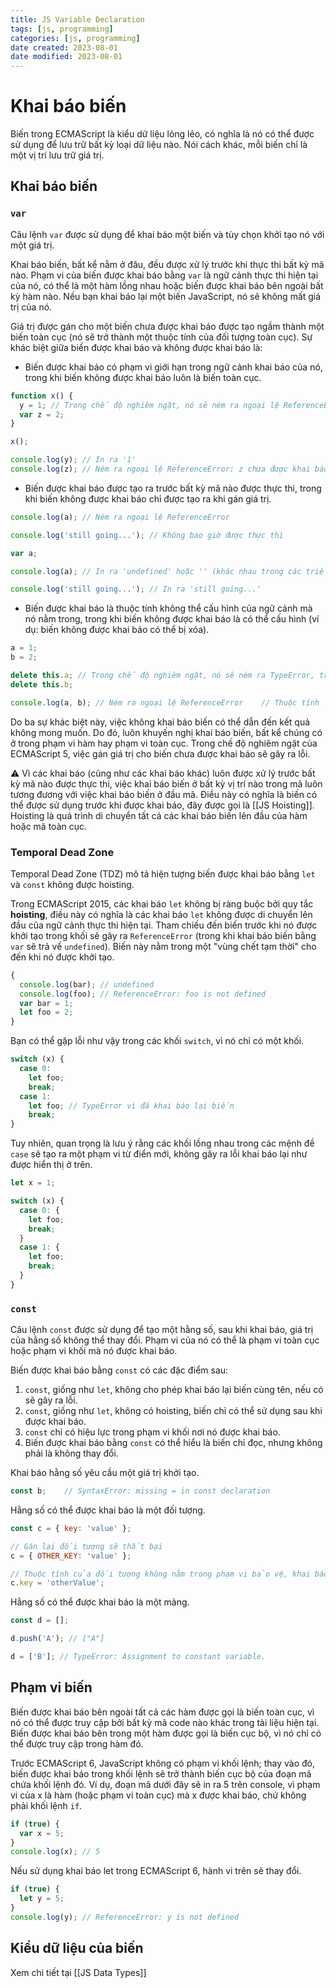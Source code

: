 ```yaml
---
title: JS Variable Declaration
tags: [js, programming]
categories: [js, programming]
date created: 2023-08-01
date modified: 2023-08-01
---
```


# Khai báo biến

Biến trong ECMAScript là kiểu dữ liệu lỏng lẻo, có nghĩa là nó có thể được sử dụng để lưu trữ bất kỳ loại dữ liệu nào. Nói cách khác, mỗi biến chỉ là một vị trí lưu trữ giá trị.

## Khai báo biến

### `var`

Câu lệnh `var` được sử dụng để khai báo một biến và tùy chọn khởi tạo nó với một giá trị.

Khai báo biến, bất kể nằm ở đâu, đều được xử lý trước khi thực thi bất kỳ mã nào. Phạm vi của biến được khai báo bằng `var` là ngữ cảnh thực thi hiện tại của nó, có thể là một hàm lồng nhau hoặc biến được khai báo bên ngoài bất kỳ hàm nào. Nếu bạn khai báo lại một biến JavaScript, nó sẽ không mất giá trị của nó.

Giá trị được gán cho một biến chưa được khai báo được tạo ngầm thành một biến toàn cục (nó sẽ trở thành một thuộc tính của đối tượng toàn cục). Sự khác biệt giữa biến được khai báo và không được khai báo là:

- Biến được khai báo có phạm vi giới hạn trong ngữ cảnh khai báo của nó, trong khi biến không được khai báo luôn là biến toàn cục.

```js
function x() {
  y = 1; // Trong chế độ nghiêm ngặt, nó sẽ ném ra ngoại lệ ReferenceError
  var z = 2;
}

x();

console.log(y); // In ra '1'
console.log(z); // Ném ra ngoại lệ ReferenceError: z chưa được khai báo
```

- Biến được khai báo được tạo ra trước bất kỳ mã nào được thực thi, trong khi biến không được khai báo chỉ được tạo ra khi gán giá trị.

```js
console.log(a); // Ném ra ngoại lệ ReferenceError

console.log('still going...'); // Không bao giờ được thực thi
```

```js
var a;

console.log(a); // In ra 'undefined' hoặc '' (khác nhau trong các triển khai trình duyệt khác nhau)

console.log('still going...'); // In ra 'still going...'
```

- Biến được khai báo là thuộc tính không thể cấu hình của ngữ cảnh mà nó nằm trong, trong khi biến không được khai báo là có thể cấu hình (ví dụ: biến không được khai báo có thể bị xóa).

```js
a = 1;
b = 2;

delete this.a; // Trong chế độ nghiêm ngặt, nó sẽ ném ra TypeError, trong các trường hợp khác, nó sẽ thất bại mà không có thông báo lỗi.
delete this.b;

console.log(a, b); // Ném ra ngoại lệ ReferenceError	// Thuộc tính 'b' đã bị xóa.
```

Do ba sự khác biệt này, việc không khai báo biến có thể dẫn đến kết quả không mong muốn. Do đó, luôn khuyến nghị khai báo biến, bất kể chúng có ở trong phạm vi hàm hay phạm vi toàn cục. Trong chế độ nghiêm ngặt của ECMAScript 5, việc gán giá trị cho biến chưa được khai báo sẽ gây ra lỗi.

⚠️ Vì các khai báo (cũng như các khai báo khác) luôn được xử lý trước bất kỳ mã nào được thực thi, việc khai báo biến ở bất kỳ vị trí nào trong mã luôn tương đương với việc khai báo biến ở đầu mã. Điều này có nghĩa là biến có thể được sử dụng trước khi được khai báo, đây được gọi là [[JS Hoisting]]. Hoisting là quá trình di chuyển tất cả các khai báo biến lên đầu của hàm hoặc mã toàn cục.

### Temporal Dead Zone

Temporal Dead Zone (TDZ) mô tả hiện tượng biến được khai báo bằng `let` và `const` không được hoisting.

Trong ECMAScript 2015, các khai báo `let` không bị ràng buộc bởi quy tắc **hoisting**, điều này có nghĩa là các khai báo `let` không được di chuyển lên đầu của ngữ cảnh thực thi hiện tại. Tham chiếu đến biến trước khi nó được khởi tạo trong khối sẽ gây ra `ReferenceError` (trong khi khai báo biến bằng `var` sẽ trả về `undefined`). Biến này nằm trong một "vùng chết tạm thời" cho đến khi nó được khởi tạo.

```js
{
  console.log(bar); // undefined
  console.log(foo); // ReferenceError: foo is not defined
  var bar = 1;
  let foo = 2;
}
```

Bạn có thể gặp lỗi như vậy trong các khối `switch`, vì nó chỉ có một khối.

```js
switch (x) {
  case 0:
    let foo;
    break;
  case 1:
    let foo; // TypeError vì đã khai báo lại biến
    break;
}
```

Tuy nhiên, quan trọng là lưu ý rằng các khối lồng nhau trong các mệnh đề `case` sẽ tạo ra một phạm vi từ điển mới, không gây ra lỗi khai báo lại như được hiển thị ở trên.

```js
let x = 1;

switch (x) {
  case 0: {
    let foo;
    break;
  }
  case 1: {
    let foo;
    break;
  }
}
```

### `const`

Câu lệnh `const` được sử dụng để tạo một hằng số, sau khi khai báo, giá trị của hằng số không thể thay đổi. Phạm vi của nó có thể là phạm vi toàn cục hoặc phạm vi khối mà nó được khai báo.

Biến được khai báo bằng `const` có các đặc điểm sau:

1. `const`, giống như `let`, không cho phép khai báo lại biến cùng tên, nếu có sẽ gây ra lỗi.
2. `const`, giống như `let`, không có hoisting, biến chỉ có thể sử dụng sau khi được khai báo.
3. `const` chỉ có hiệu lực trong phạm vi khối nơi nó được khai báo.
4. Biến được khai báo bằng `const` có thể hiểu là biến chỉ đọc, nhưng không phải là không thay đổi.

Khai báo hằng số yêu cầu một giá trị khởi tạo.

```js
const b; 	// SyntaxError: missing = in const declaration
```

Hằng số có thể được khai báo là một đối tượng.

```js
const c = { key: 'value' };

// Gán lại đối tượng sẽ thất bại
c = { OTHER_KEY: 'value' };

// Thuộc tính của đối tượng không nằm trong phạm vi bảo vệ, khai báo dưới đây sẽ thành công
c.key = 'otherValue';
```

Hằng số có thể được khai báo là một mảng.

```js
const d = [];

d.push('A'); // ["A"]

d = ['B']; // TypeError: Assignment to constant variable.
```

## Phạm vi biến

Biến được khai báo bên ngoài tất cả các hàm được gọi là biến toàn cục, vì nó có thể được truy cập bởi bất kỳ mã code nào khác trong tài liệu hiện tại. Biến được khai báo bên trong một hàm được gọi là biến cục bộ, vì nó chỉ có thể được truy cập trong hàm đó.

Trước ECMAScript 6, JavaScript không có phạm vi khối lệnh; thay vào đó, biến được khai báo trong khối lệnh sẽ trở thành biến cục bộ của đoạn mã chứa khối lệnh đó. Ví dụ, đoạn mã dưới đây sẽ in ra 5 trên console, vì phạm vi của x là hàm (hoặc phạm vi toàn cục) mà x được khai báo, chứ không phải khối lệnh `if`.

```js
if (true) {
  var x = 5;
}
console.log(x); // 5
```

Nếu sử dụng khai báo let trong ECMAScript 6, hành vi trên sẽ thay đổi.

```js
if (true) {
  let y = 5;
}
console.log(y); // ReferenceError: y is not defined
```

## Kiểu dữ liệu của biến

Xem chi tiết tại [[JS Data Types]]
